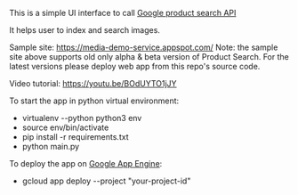 This is a simple UI interface to call [Google product search API](https://cloud.google.com/vision/product-search/docs/)

It helps user to index and search images.

Sample site: https://media-demo-service.appspot.com/ 
Note: the sample site above supports old only alpha & beta version of Product Search. For the latest versions please deploy web app from this repo's source code.

Video tutorial: https://youtu.be/BOdUYTO1jJY

To start the app in python virtual environment:
+ virtualenv --python python3 env
+ source env/bin/activate
+ pip install -r requirements.txt
+ python main.py
  
To deploy the app on [Google App Engine](https://cloud.google.com/appengine/docs/standard/python/getting-started/deploying-the-application):
+ gcloud app deploy --project "your-project-id"
